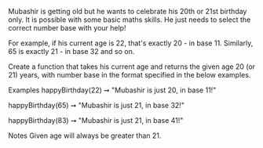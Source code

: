 Mubashir is getting old but he wants to celebrate his 20th or 21st birthday only. It is possible with some basic maths skills. He just needs to select the correct number base with your help!

For example, if his current age is 22, that's exactly 20 - in base 11. Similarly, 65 is exactly 21 - in base 32 and so on.

Create a function that takes his current age and returns the given age 20 (or 21) years, with number base in the format specified in the below examples.

Examples
happyBirthday(22) ➞ "Mubashir is just 20, in base 11!"

happyBirthday(65) ➞ "Mubashir is just 21, in base 32!"

happyBirthday(83) ➞ "Mubashir is just 21, in base 41!"

Notes
Given age will always be greater than 21.